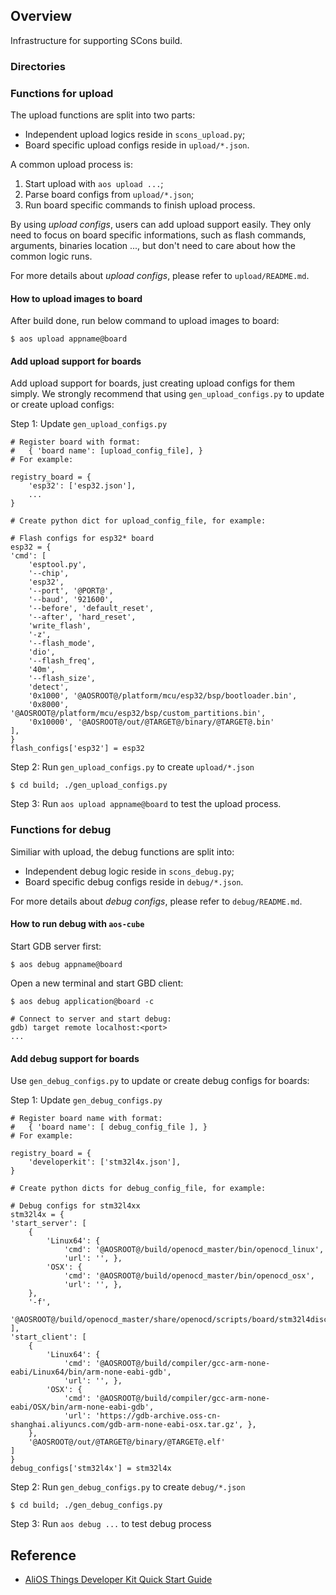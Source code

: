 ## Overview

Infrastructure for supporting SCons build.

### Directories

### Functions for upload

The upload functions are split into two parts:
* Independent upload logics reside in `scons_upload.py`;
* Board specific upload configs reside in `upload/*.json`.

A common upload process is:
1. Start upload with `aos upload ...`;
2. Parse board configs from `upload/*.json`;
3. Run board specific commands to finish upload process.

By using *upload configs*, users can add upload support easily. They only need to focus on board specific informations, such as flash commands, arguments, binaries location ..., but don't need to care about how the common logic runs.

For more details about *upload configs*, please refer to `upload/README.md`.

#### How to upload images to board

After build done, run below command to upload images to board:
```
$ aos upload appname@board
```

#### Add upload support for boards

Add upload support for boards, just creating upload configs for them simply. We strongly recommend that using `gen_upload_configs.py` to update or create upload configs:

Step 1: Update `gen_upload_configs.py`
```
# Register board with format:
#   { 'board name': [upload_config_file], }
# For example:

registry_board = {
    'esp32': ['esp32.json'],
    ...
}

# Create python dict for upload_config_file, for example:

# Flash configs for esp32* board
esp32 = {
'cmd': [
    'esptool.py',
    '--chip',
    'esp32',
    '--port', '@PORT@',
    '--baud', '921600',
    '--before', 'default_reset',
    '--after', 'hard_reset',
    'write_flash',
    '-z',
    '--flash_mode',
    'dio',
    '--flash_freq',
    '40m',
    '--flash_size',
    'detect',
    '0x1000', '@AOSROOT@/platform/mcu/esp32/bsp/bootloader.bin',
    '0x8000', '@AOSROOT@/platform/mcu/esp32/bsp/custom_partitions.bin',
    '0x10000', '@AOSROOT@/out/@TARGET@/binary/@TARGET@.bin'
],
}
flash_configs['esp32'] = esp32

```

Step 2: Run `gen_upload_configs.py` to create `upload/*.json`

```
$ cd build; ./gen_upload_configs.py
```

Step 3: Run `aos upload appname@board` to test the upload process.

### Functions for debug

Similiar with upload, the debug functions are split into:
* Independent debug logic reside in `scons_debug.py`;
* Board specific debug configs reside in `debug/*.json`.

For more details about *debug configs*, please refer to `debug/README.md`.

#### How to run debug with `aos-cube`

Start GDB server first:
```
$ aos debug appname@board
```

Open a new terminal and start GBD client:
```
$ aos debug application@board -c

# Connect to server and start debug:
gdb) target remote localhost:<port>
...
```

#### Add debug support for boards

Use `gen_debug_configs.py` to update or create debug configs for boards:

Step 1: Update `gen_debug_configs.py`
```
# Register board name with format:
#   { 'board name': [ debug_config_file ], }
# For example:

registry_board = {
    'developerkit': ['stm32l4x.json'],
}

# Create python dicts for debug_config_file, for example:

# Debug configs for stm32l4xx
stm32l4x = {
'start_server': [
    {
        'Linux64': {
            'cmd': '@AOSROOT@/build/openocd_master/bin/openocd_linux',
            'url': '', },
        'OSX': {
            'cmd': '@AOSROOT@/build/openocd_master/bin/openocd_osx',
            'url': '', },
    },
    '-f',
    '@AOSROOT@/build/openocd_master/share/openocd/scripts/board/stm32l4discovery.cfg',
],
'start_client': [
    {
        'Linux64': {
            'cmd': '@AOSROOT@/build/compiler/gcc-arm-none-eabi/Linux64/bin/arm-none-eabi-gdb',
            'url': '', },
        'OSX': {
            'cmd': '@AOSROOT@/build/compiler/gcc-arm-none-eabi/OSX/bin/arm-none-eabi-gdb',
            'url': 'https://gdb-archive.oss-cn-shanghai.aliyuncs.com/gdb-arm-none-eabi-osx.tar.gz', },
    },
    '@AOSROOT@/out/@TARGET@/binary/@TARGET@.elf'
]
}
debug_configs['stm32l4x'] = stm32l4x
```

Step 2: Run `gen_debug_configs.py` to create `debug/*.json`
```
$ cd build; ./gen_debug_configs.py
```

Step 3: Run `aos debug ...` to test debug process

## Reference

- [AliOS Things Developer Kit Quick Start Guide](https://github.com/alibaba/AliOS-Things/wiki/AliOS-Things-Developer-Kit-Quick-Start-Guide)
